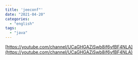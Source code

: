 ```yaml
---
title: 'jeeconf"'
date: "2021-04-20"
categories:
  - "english"
tags:
  - "java"
---
```


[https://youtube.com/channel/UCaGHGAZiSwb8if6yfBF4NLA](https://youtube.com/channel/UCaGHGAZiSwb8if6yfBF4NLA)
